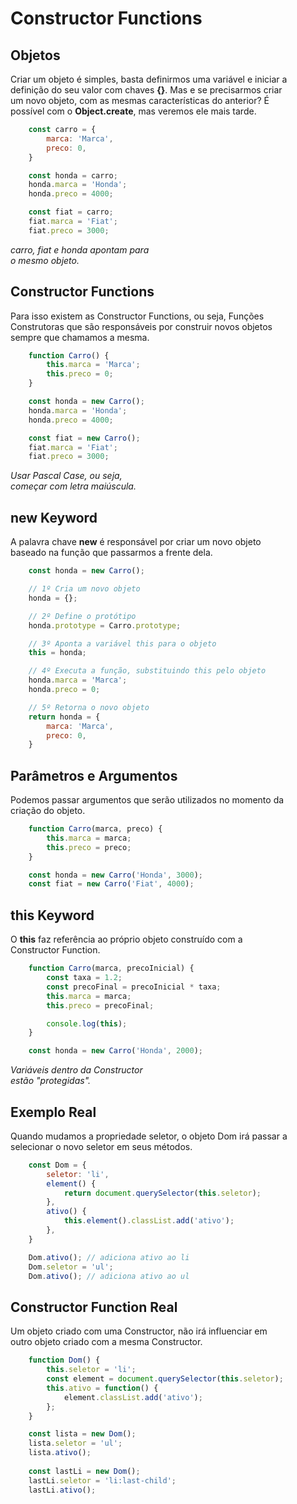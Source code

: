 # Constructor Functions

## Objetos

Criar um objeto é simples, basta definirmos uma variável e iniciar a <br>
definição do seu valor com chaves **{}**. Mas e se precisarmos criar <br>
um novo objeto, com as mesmas características do anterior? É <br>
possível com o **Object.create**, mas veremos ele mais tarde.

```js
    const carro = {
        marca: 'Marca',
        preco: 0,
    }

    const honda = carro;
    honda.marca = 'Honda';
    honda.preco = 4000;

    const fiat = carro;
    fiat.marca = 'Fiat';
    fiat.preco = 3000;
```

*carro, fiat e honda apontam para* <br>
*o mesmo objeto.*

## Constructor Functions

Para isso existem as Constructor Functions, ou seja, Funções <br>
Construtoras que são responsáveis por construir novos objetos <br>
sempre que chamamos a mesma.

```js
    function Carro() {
        this.marca = 'Marca';
        this.preco = 0;
    }

    const honda = new Carro();
    honda.marca = 'Honda';
    honda.preco = 4000;

    const fiat = new Carro();
    fiat.marca = 'Fiat';
    fiat.preco = 3000;
```

*Usar Pascal Case, ou seja,* <br>
*começar com letra maiúscula.*

## new Keyword

A palavra chave **new** é responsável por criar um novo objeto <br>
baseado na função que passarmos a frente dela.

```js
    const honda = new Carro();

    // 1º Cria um novo objeto
    honda = {};

    // 2º Define o protótipo
    honda.prototype = Carro.prototype;

    // 3º Aponta a variável this para o objeto
    this = honda;

    // 4º Executa a função, substituindo this pelo objeto
    honda.marca = 'Marca';
    honda.preco = 0;

    // 5º Retorna o novo objeto
    return honda = {
        marca: 'Marca',
        preco: 0,
    }
```

## Parâmetros e Argumentos

Podemos passar argumentos que serão utilizados no momento da <br>
criação do objeto.

```js
    function Carro(marca, preco) {
        this.marca = marca;
        this.preco = preco;
    }

    const honda = new Carro('Honda', 3000);
    const fiat = new Carro('Fiat', 4000);
```

## this Keyword

O **this** faz referência ao próprio objeto construído com a <br>
Constructor Function.

```js
    function Carro(marca, precoInicial) {
        const taxa = 1.2;
        const precoFinal = precoInicial * taxa;
        this.marca = marca;
        this.preco = precoFinal;

        console.log(this);
    }

    const honda = new Carro('Honda', 2000);
```

*Variáveis dentro da Constructor* <br>
*estão "protegidas".*

## Exemplo Real

Quando mudamos a propriedade seletor, o objeto Dom irá passar a <br>
selecionar o novo seletor em seus métodos.

```js
    const Dom = {
        seletor: 'li',
        element() {
            return document.querySelector(this.seletor);
        },
        ativo() {
            this.element().classList.add('ativo');
        },
    }

    Dom.ativo(); // adiciona ativo ao li
    Dom.seletor = 'ul';
    Dom.ativo(); // adiciona ativo ao ul
```

## Constructor Function Real

Um objeto criado com uma Constructor, não irá influenciar em <br>
outro objeto criado com a mesma Constructor.

```js
    function Dom() {
        this.seletor = 'li';
        const element = document.querySelector(this.seletor);
        this.ativo = function() {
            element.classList.add('ativo');
        };
    }

    const lista = new Dom();
    lista.seletor = 'ul';
    lista.ativo();
    
    const lastLi = new Dom();
    lastLi.seletor = 'li:last-child';
    lastLi.ativo();
```